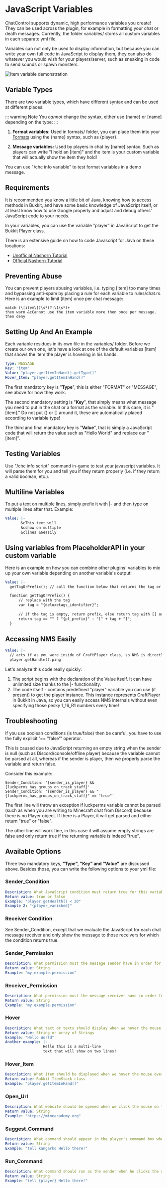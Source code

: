 # JavaScript Variables

ChatControl supports dynamic, high performance variables you create! They can be used across the plugin, for example in formatting your chat or death messages. Currently, the folder variables/ stores all custom variables in each separate yml file.

Variables can not only be used to display information, but because you can write your own full code in JavaScript to display them, they can also do whatever you would wish for your players/server, such as sneaking in code to send sounds or spawn monsters.

<div class="image-container">
  <img src="https://i.imgur.com/6oSxWPr.gif" alt="Item variable demonstration" />
</div>

## Variable Types

There are two variable types, which have different syntax and can be used at different places:

::: warning Note
You _cannot_ change the syntax, either use {name} or [name] depending on the type:
:::

1. **Format variables:** Used in formats/ folder, you can place them into your [Formats](formats) using the {name} syntax, such as {player}.

2. **Message variables:** Used by players in chat by [name] syntax. Such as players can write "I hold an [item]" and the item is your custom variable that will actually show the item they hold!

You can use "/chc info variable" to test format variables in a demo message.

## Requirements

It is recommended you know a little bit of Java, knowing how to access methods in Bukkit, and have some basic knowledge of JavaScript itself, or at least know how to use Google properly and adjust and debug others' JavaScript code to your needs.

In your variables, you can use the variable "player" in JavaScript to get the Bukkit Player class.

There is an extensive guide on how to code Javascript for Java on these locations:

* [Unofficial Nashorn Tutorial](http://winterbe.com/posts/2014/04/05/java8-nashorn-tutorial/)
* [Official Nashorn Tutorial](http://www.oracle.com/technetwork/articles/java/jf14-nashorn-2126515.html)

## Preventing Abuse

You can prevent players abusing variables, i.e. typing [item] too many times and bypassing anti-spam by placing a rule for each variable to rules/chat.rs. Here is an example to limit [item] once per chat message:

```
match (\[item\])\s*(?:\1\s*)+
then warn &cCannot use the item variable more then once per message.
then deny
```


## Setting Up And An Example

Each variable residues in its own file in the variables/ folder. Before we create our own one, let's have a look at one of the default variables [item] that shows the item the player is hovering in his hands.

```yaml
Type: MESSAGE
Key: "item"
Value: "player.getItemInHand().getType()"
Hover_Item: "player.getItemInHand()"
```

The first mandatory key is "**Type**", this is either "FORMAT" or "MESSAGE", see above for how they work.

The second mandatory setting is "**Key**", that simply means what message you need to put in the chat or a format as the variable. In this case, it is "[item]." Do not put {} or [] around it, these are automatically placed according to variable type!

The third and final mandatory key is "**Value**", that is simply a JavaScript code that will return the value such as "Hello World" and replace our "[item]".

## Testing Variables
Use "/chc info script" command in-game to test your javascript variables. It will parse them for you and tell you if they return properly (i.e. if they return a valid boolean, etc.).

## Multiline Variables

To put a text on multiple lines, simply prefix it with |- and then type on multiple lines after that. Example:

```yaml
Value: |-
       &cThis text will
       &cshow on multiple
       &clines &6easily
```

## Using variables from PlaceholderAPI in your custom variable

Here is an example on how you can combine other plugins' variables to mix up your own variable depending on another variable's output!

```yaml
Value: |-
  getTagOrPrefix(); // call the function below that returns the tag or prefix

  function getTagOrPrefix() {
      // replace with the tag
      var tag = "{deluxetags_identifier}";
     
      // if the tag is empty, return prefix, else return tag with [] around it.
      return tag == "" ? "{pl_prefix}" : "[" + tag + "]";
  }
```

## Accessing NMS Easily

```yaml
Value: |-
  // acts if as you were inside of CraftPlayer class, so NMS is directly available
  player.getHandle().ping
```

Let's analyze this code really quickly:

1. The script begins with the declaration of the Value itself. It can have unlimited size thanks to the |- functionality.
2. The code itself - contains predefined "player" variable you can use (if present) to get the player instance. This instance represents CraftPlayer in Bukkit in Java, so you can easily access NMS internals without even specifying those pesky 1_16_R1 numbers every time!

## Troubleshooting

If you use boolean conditions (is true/false) then be careful, you have to use the fully explicit '== "false"' operator. 

This is caused due to JavaScript returning an empty string when the sender is null (such as Discord/console/offline player) because the variable cannot be parsed at all, whereas if the sender is player, then we properly parse the variable and return false.

Consider this example:

```
Sender_Condition: '{sender_is_player} && {luckperms_has_groups_on_track_staff}'
Sender_Condition: '{sender_is_player} && "{luckperms_has_groups_on_track_staff}" == "true"'
```

The first line will throw an exception if luckperms variable cannot be parsed (such as when you are writing to Minecraft chat from Discord) because there is no Player object. If there is a Player, it will get parsed and either return "true" or "false".

The other line will work fine, in this case it will assume empty strings are false and only return true if the returning variable is indeed "true".

## Available Options

Three two mandatory keys, **"Type", "Key" and "Value"** are discussed above. Besides those, you can write the following options to your yml file:

### Sender_Condition
```yaml
Description: What JavaScript condition must return true for this variable to show? You can put variables in here to get replaced.
Return value: true or false
Example: "player.getHealth() < 20"
Example 2: "{player_vanished}"
```

### Receiver Condition
See Sender_Condition, except that we evaluate the JavaScript for each chat message receiver and only show the message to those receivers for which the condition returns true. 

### Sender_Permission
```yaml
Description: What permission must the message sender have in order for this variable to display to him?
Return value: String
Example: "my.example.permission"
```

### Receiver_Permission
```yaml
Description: What permission must the message receiver have in order for this variable to display to them?
Return value: String
Example: "my.example.permission"
```

### Hover
```yaml
Description: What text or texts should display when we hover the mouse over this variable in the chat?
Return value: String or array of Strings
Example: "Hello World"
Another example: |-
                 Hello this is a multi-line
                 text that will show on two lines!
```

### Hover_Item
```yaml
Description: What item should be displayed when we hover the mouse over this variable in the chat?
Return value: Bukkit ItemStack class
Example: "player.getItemInHand()"
```

### Open_Url
```yaml
Description: What website should be opened when we click the mouse on this variable?
Return value: String
Example: "https://mineacademy.org"
```

### Suggest_Command
```yaml
Description: What command should appear in the player's command box when we click the mouse on this variable?
Return value: String
Example: "tell kangarko Hello there!"
```

### Run_Command
```yaml
Description: What command should run as the sender when he clicks the mouse on this variable? Minecraft only supports 1 command!
Return value: String
Example: "tell {player} Hello there!"
```
